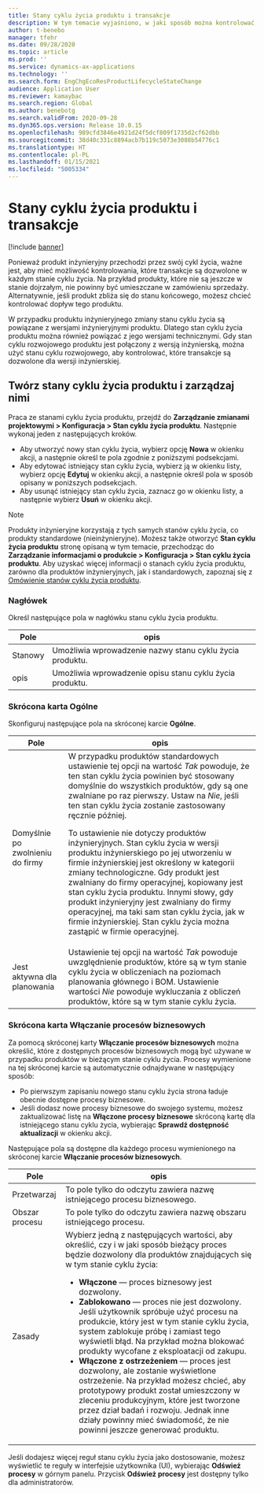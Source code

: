```yaml
---
title: Stany cyklu życia produktu i transakcje
description: W tym temacie wyjaśniono, w jaki sposób można kontrolować, które transakcje są dozwolone dla poszczególnych stanów cyklu życia w trakcie przechodzenia produktu inżynieryjnego przez cykl życia.
author: t-benebo
manager: tfehr
ms.date: 09/28/2020
ms.topic: article
ms.prod: ''
ms.service: dynamics-ax-applications
ms.technology: ''
ms.search.form: EngChgEcoResProductLifecycleStateChange
audience: Application User
ms.reviewer: kamaybac
ms.search.region: Global
ms.author: benebotg
ms.search.validFrom: 2020-09-28
ms.dyn365.ops.version: Release 10.0.15
ms.openlocfilehash: 989cfd3846e4921d24f5dcf809f1735d2cf62dbb
ms.sourcegitcommit: 38d40c331c8894acb7b119c5073e3088b54776c1
ms.translationtype: HT
ms.contentlocale: pl-PL
ms.lasthandoff: 01/15/2021
ms.locfileid: "5005334"
---
```

# <a name="product-lifecycle-states-and-transactions"></a>Stany cyklu życia produktu i transakcje

[!include [banner](../includes/banner.md)]

Ponieważ produkt inżynieryjny przechodzi przez swój cykl życia, ważne jest, aby mieć możliwość kontrolowania, które transakcje są dozwolone w każdym stanie cyklu życia. Na przykład produkty, które nie są jeszcze w stanie dojrzałym, nie powinny być umieszczane w zamówieniu sprzedaży. Alternatywnie, jeśli produkt zbliża się do stanu końcowego, możesz chcieć kontrolować dopływ tego produktu.

W przypadku produktu inżynieryjnego zmiany stanu cyklu życia są powiązane z wersjami inżynieryjnymi produktu. Dlatego stan cyklu życia produktu można również powiązać z jego wersjami technicznymi. Gdy stan cyklu rozwojowego produktu jest połączony z wersją inżynierską, można użyć stanu cyklu rozwojowego, aby kontrolować, które transakcje są dozwolone dla wersji inżynierskiej.

## <a name="create-and-manage-product-lifecycle-states"></a>Twórz stany cyklu życia produktu i zarządzaj nimi

Praca ze stanami cyklu życia produktu, przejdź do **Zarządzanie zmianami projektowymi \> Konfiguracja \> Stan cyklu życia produktu**. Następnie wykonaj jeden z następujących kroków.

- Aby utworzyć nowy stan cyklu życia, wybierz opcję **Nowa** w okienku akcji, a następnie określ te pola zgodnie z poniższymi podsekcjami.
- Aby edytować istniejący stan cyklu życia, wybierz ją w okienku listy, wybierz opcję **Edytuj** w okienku akcji, a następnie określ pola w sposób opisany w poniższych podsekcjach.
- Aby usunąć istniejący stan cyklu życia, zaznacz go w okienku listy, a następnie wybierz **Usuń** w okienku akcji.

> [!NOTE]
> Produkty inżynieryjne korzystają z tych samych stanów cyklu życia, co produkty standardowe (nieinżynieryjne). Możesz także otworzyć **Stan cyklu życia produktu** stronę opisaną w tym temacie, przechodząc do **Zarządzanie informacjami o produkcie \> Konfiguracja \> Stan cyklu życia produktu**. Aby uzyskać więcej informacji o stanach cyklu życia produktu, zarówno dla produktów inżynieryjnych, jak i standardowych, zapoznaj się z [Omówienie stanów cyklu życia produktu](../pim/product-lifecycle.md).

### <a name="header"></a>Nagłówek

Określ następujące pola w nagłówku stanu cyklu życia produktu.

| Pole | opis |
|---|---|
| Stanowy | Umożliwia wprowadzenie nazwy stanu cyklu życia produktu. |
| opis | Umożliwia wprowadzenie opisu stanu cyklu życia produktu. |

### <a name="general-fasttab"></a>Skrócona karta Ogólne

Skonfiguruj następujące pola na skróconej karcie **Ogólne**.

| Pole | opis |
|---|---|
| Domyślnie po zwolnieniu do firmy | W przypadku produktów standardowych ustawienie tej opcji na wartość *Tak* powoduje, że ten stan cyklu życia powinien być stosowany domyślnie do wszystkich produktów, gdy są one zwalniane po raz pierwszy. Ustaw na *Nie*, jeśli ten stan cyklu życia zostanie zastosowany ręcznie później.<p>To ustawienie nie dotyczy produktów inżynieryjnych. Stan cyklu życia w wersji produktu inżynierskiego po jej utworzeniu w firmie inżynierskiej jest określony w kategorii zmiany technologiczne. Gdy produkt jest zwalniany do firmy operacyjnej, kopiowany jest stan cyklu życia produktu. Innymi słowy, gdy produkt inżynieryjny jest zwalniany do firmy operacyjnej, ma taki sam stan cyklu życia, jak w firmie inżynierskiej. Stan cyklu życia można zastąpić w firmie operacyjnej.</p> |
| Jest aktywna dla planowania | Ustawienie tej opcji na wartość *Tak* powoduje uwzględnienie produktów, które są w tym stanie cyklu życia w obliczeniach na poziomach planowania głównego i BOM. Ustawienie wartości *Nie* powoduje wykluczania z obliczeń produktów, które są w tym stanie cyklu życia. |

### <a name="enabled-business-processes-fasttab"></a>Skrócona karta Włączanie procesów biznesowych

Za pomocą skróconej karty **Włączanie procesów biznesowych** można określić, które z dostępnych procesów biznesowych mogą być używane w przypadku produktów w bieżącym stanie cyklu życia. Procesy wymienione na tej skróconej karcie są automatycznie odnajdywane w następujący sposób:

- Po pierwszym zapisaniu nowego stanu cyklu życia strona ładuje obecnie dostępne procesy biznesowe.
- Jeśli dodasz nowe procesy biznesowe do swojego systemu, możesz zaktualizować listę na **Włączone procesy biznesowe** skróconą kartę dla istniejącego stanu cyklu życia, wybierając **Sprawdź dostępność aktualizacji** w okienku akcji.

Następujące pola są dostępne dla każdego procesu wymienionego na skróconej karcie **Włączanie procesów biznesowych**.

| Pole | opis |
|---|---|
| Przetwarzaj | To pole tylko do odczytu zawiera nazwę istniejącego procesu biznesowego. |
| Obszar procesu | To pole tylko do odczytu zawiera nazwę obszaru istniejącego procesu. |
| Zasady | Wybierz jedną z następujących wartości, aby określić, czy i w jaki sposób bieżący proces będzie dozwolony dla produktów znajdujących się w tym stanie cyklu życia:<ul><li>**Włączone** — proces biznesowy jest dozwolony.</li><li>**Zablokowano** — proces nie jest dozwolony. Jeśli użytkownik spróbuje użyć procesu na produkcie, który jest w tym stanie cyklu życia, system zablokuje próbę i zamiast tego wyświetli błąd. Na przykład można blokować produkty wycofane z eksploatacji od zakupu.</li><li>**Włączone z ostrzeżeniem** — proces jest dozwolony, ale zostanie wyświetlone ostrzeżenie. Na przykład możesz chcieć, aby prototypowy produkt został umieszczony w zleceniu produkcyjnym, które jest tworzone przez dział badań i rozwoju. Jednak inne działy powinny mieć świadomość, że nie powinni jeszcze generować produktu.</li></ul> |

Jeśli dodajesz więcej reguł stanu cyklu życia jako dostosowanie, możesz wyświetlić te reguły w interfejsie użytkownika (UI), wybierając **Odśwież procesy** w górnym panelu. Przycisk **Odśwież procesy** jest dostępny tylko dla administratorów.
